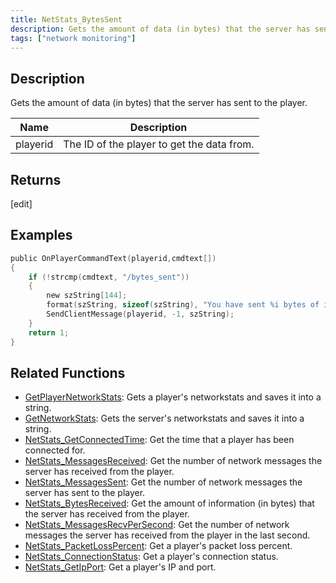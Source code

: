 ```yaml
---
title: NetStats_BytesSent
description: Gets the amount of data (in bytes) that the server has sent to the player.
tags: ["network monitoring"]
---
```


<VersionWarn version='SA-MP 0.3z' />

## Description

Gets the amount of data (in bytes) that the server has sent to the player.

| Name     | Description                                |
| -------- | ------------------------------------------ |
| playerid | The ID of the player to get the data from. |

## Returns

[edit]

## Examples

```c
public OnPlayerCommandText(playerid,cmdtext[])
{
    if (!strcmp(cmdtext, "/bytes_sent"))
    {
        new szString[144];
        format(szString, sizeof(szString), "You have sent %i bytes of information to the server.", NetStats_BytesSent(playerid));
        SendClientMessage(playerid, -1, szString);
    }
    return 1;
}
```

## Related Functions

- [GetPlayerNetworkStats](GetPlayerNetworkStats): Gets a player's networkstats and saves it into a string.
- [GetNetworkStats](GetNetworkStats): Gets the server's networkstats and saves it into a string.
- [NetStats_GetConnectedTime](NetStats_GetConnectedTime): Get the time that a player has been connected for.
- [NetStats_MessagesReceived](NetStats_MessagesReceived): Get the number of network messages the server has received from the player.
- [NetStats_MessagesSent](NetStats_MessagesSent): Get the number of network messages the server has sent to the player.
- [NetStats_BytesReceived](NetStats_BytesReceived): Get the amount of information (in bytes) that the server has received from the player.
- [NetStats_MessagesRecvPerSecond](NetStats_MessagesRecvPerSecond): Get the number of network messages the server has received from the player in the last second.
- [NetStats_PacketLossPercent](NetStats_PacketLossPercent): Get a player's packet loss percent.
- [NetStats_ConnectionStatus](NetStats_ConnectionStatus): Get a player's connection status.
- [NetStats_GetIpPort](NetStats_GetIpPort): Get a player's IP and port.

